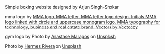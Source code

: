 Simple boxing website designed by Arjun Singh-Shokar

mma logo by 
<a href="https://www.vecteezy.com/vector-art/9029141-mma-logo-mma-letter-mma-letter-logo-design-initials-mma-logo-linked-with-circle-and-uppercase-monogram-logo-mma-typography-for-technology-business-and-real-estate-brand">MMA logo. MMA letter. MMA letter logo design. Initials MMA logo linked with circle and uppercase monogram logo. MMA typography for technology, business and real estate brand. Vectors by Vecteezy</a>

gym logo by
Photo by <a href="https://unsplash.com/@visualsbyroyalz?utm_source=unsplash&utm_medium=referral&utm_content=creditCopyText">Anastase Maragos</a> on <a href="https://unsplash.com/photos/V0kJuMcEujI?utm_source=unsplash&utm_medium=referral&utm_content=creditCopyText">Unsplash</a>
  


Photo by <a href="https://unsplash.com/@hermez777?utm_source=unsplash&utm_medium=referral&utm_content=creditCopyText">Hermes Rivera</a> on <a href="https://unsplash.com/photos/crTsAncPE6Y?utm_source=unsplash&utm_medium=referral&utm_content=creditCopyText">Unsplash</a>
  